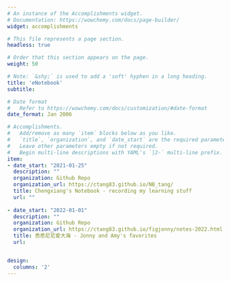 ```yaml
---
# An instance of the Accomplishments widget.
# Documentation: https://wowchemy.com/docs/page-builder/
widget: accomplishments

# This file represents a page section.
headless: true

# Order that this section appears on the page.
weight: 50

# Note: `&shy;` is used to add a 'soft' hyphen in a long heading.
title: 'eNotebook'
subtitle:

# Date format
#   Refer to https://wowchemy.com/docs/customization/#date-format
date_format: Jan 2006

# Accomplishments.
#   Add/remove as many `item` blocks below as you like.
#   `title`, `organization`, and `date_start` are the required parameters.
#   Leave other parameters empty if not required.
#   Begin multi-line descriptions with YAML's `|2-` multi-line prefix.
item:
- date_start: "2021-01-25"
  description: ""
  organization: Github Repo
  organization_url: https://ctang83.github.io/NB_tang/
  title: Chengxiang's Notebook - recording my learning stuff
  url: ""
  
- date_start: "2022-01-01"
  description: ""
  organization: Github Repo
  organization_url: https://ctang83.github.io/figjonny/notes-2022.html
  title: 悉悉尼尼爱大海 - Jonny and Amy's favorites
  url: 


design:
  columns: '2' 
---
```

